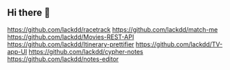## Hi there 👋
https://github.com/lackdd/racetrack
https://github.com/lackdd/match-me
https://github.com/lackdd/Movies-REST-API
https://github.com/lackdd/Itinerary-prettifier
https://github.com/lackdd/TV-app-UI
https://github.com/lackdd/cypher-notes
https://github.com/lackdd/notes-editor

<!--
**lackdd/lackdd** is a ✨ _special_ ✨ repository because its `README.md` (this file) appears on your GitHub profile.

Here are some ideas to get you started:

- 🔭 I’m currently working on ...
- 🌱 I’m currently learning ...
- 👯 I’m looking to collaborate on ...
- 🤔 I’m looking for help with ...
- 💬 Ask me about ...
- 📫 How to reach me: ...
- 😄 Pronouns: ...
- ⚡ Fun fact: ...
-->
